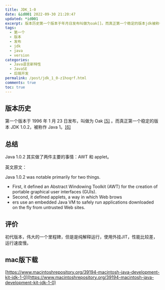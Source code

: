 ```yaml
---
title: JDK_1-0
date: &id001 2022-09-30 21:20:47
updated: *id001
excerpt: 版本历史第一个版本于年月日发布叫做为oak[]。而真正第一个稳定的版本jdk被称作java。[]总结java其实做了两件主要的事情_awt和applet。英文原文_javawasnotableprimarilyfortwothingsfirstitdefinedanabstractwindowingtoolkit(awt)forthecreationofportablegraphicaluserinterfaces(guis)seconditdefinedappletsawayinwhichwebbrow
tags:
  - 第一个
  - 版本
  - 发布
  - jdk
  - java
  - version
categories:
  - Java语言新特性
  - JavaSE
  - 后端开发
permalink: /post/jdk_1_0-z1hoqrf.html
comments: true
toc: true
---
```

## 版本历史

第一个版本于 1996 年 1 月 23 日发布，叫做为 Oak [[5]](https://zh.wikipedia.org/wiki/Java%E7%89%88%E6%9C%AC%E6%AD%B7%E5%8F%B2#cite_note-pr10-5) 。而真正第一个稳定的版本 JDK 1.0.2，被称作 Java 1。[[6]](https://zh.wikipedia.org/wiki/Java%E7%89%88%E6%9C%AC%E6%AD%B7%E5%8F%B2#cite_note-JavaHistory-6)

## 总结

Java 1.0.2 其实做了两件主要的事情：AWT 和 applet。

英文原文：

Java 1.0.2 was notable primarily for two things. 

* First, it defined an Abstract Windowing Toolkit (AWT) for the creation of portable graphical user interfaces (GUIs).
* Second, it defined applets, a way in which Web brows
* ers use an embedded Java VM to safely run applications downloaded on the fly from untrusted Web sites.

## 评价

初代版本，伟大的一个里程碑，但是是纯解释运行，使用外挂JIT，性能比较差，运行速度慢。

## mac版下载

[https://www.macintoshrepository.org/39194-macintosh-java-development-kit-jdk-1-0](https://www.macintoshrepository.org/39194-macintosh-java-development-kit-jdk-1-0)

‍